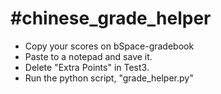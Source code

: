 #chinese_grade_helper
====================

* Copy your scores on bSpace-gradebook
* Paste to a notepad and save it.
* Delete "Extra Points" in Test3.
* Run the python script, "grade_helper.py"


